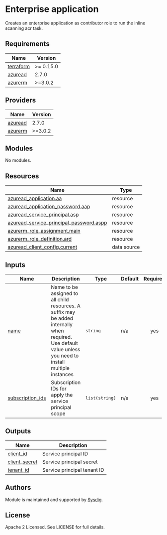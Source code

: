 
# Enterprise application

Creates an enterprise application as contributor role to run the inline scanning acr task.


<!-- BEGINNING OF PRE-COMMIT-TERRAFORM DOCS HOOK -->
## Requirements

| Name | Version |
|------|---------|
| <a name="requirement_terraform"></a> [terraform](#requirement\_terraform) | >= 0.15.0 |
| <a name="requirement_azuread"></a> [azuread](#requirement\_azuread) | 2.7.0 |
| <a name="requirement_azurerm"></a> [azurerm](#requirement\_azurerm) | >=3.0.2 |

## Providers

| Name | Version |
|------|---------|
| <a name="provider_azuread"></a> [azuread](#provider\_azuread) | 2.7.0 |
| <a name="provider_azurerm"></a> [azurerm](#provider\_azurerm) | >=3.0.2 |

## Modules

No modules.

## Resources

| Name | Type |
|------|------|
| [azuread_application.aa](https://registry.terraform.io/providers/hashicorp/azuread/2.7.0/docs/resources/application) | resource |
| [azuread_application_password.aap](https://registry.terraform.io/providers/hashicorp/azuread/2.7.0/docs/resources/application_password) | resource |
| [azuread_service_principal.asp](https://registry.terraform.io/providers/hashicorp/azuread/2.7.0/docs/resources/service_principal) | resource |
| [azuread_service_principal_password.aspp](https://registry.terraform.io/providers/hashicorp/azuread/2.7.0/docs/resources/service_principal_password) | resource |
| [azurerm_role_assignment.main](https://registry.terraform.io/providers/hashicorp/azurerm/latest/docs/resources/role_assignment) | resource |
| [azurerm_role_definition.ard](https://registry.terraform.io/providers/hashicorp/azurerm/latest/docs/resources/role_definition) | resource |
| [azuread_client_config.current](https://registry.terraform.io/providers/hashicorp/azuread/2.7.0/docs/data-sources/client_config) | data source |

## Inputs

| Name | Description | Type | Default | Required |
|------|-------------|------|---------|:--------:|
| <a name="input_name"></a> [name](#input\_name) | Name to be assigned to all child resources. A suffix may be added internally when required. Use default value unless you need to install multiple instances | `string` | n/a | yes |
| <a name="input_subscription_ids"></a> [subscription\_ids](#input\_subscription\_ids) | Subscription IDs for apply the service principal scope | `list(string)` | n/a | yes |

## Outputs

| Name | Description |
|------|-------------|
| <a name="output_client_id"></a> [client\_id](#output\_client\_id) | Service principal ID |
| <a name="output_client_secret"></a> [client\_secret](#output\_client\_secret) | Service principal secret |
| <a name="output_tenant_id"></a> [tenant\_id](#output\_tenant\_id) | Service principal tenant ID |
<!-- END OF PRE-COMMIT-TERRAFORM DOCS HOOK -->

## Authors

Module is maintained and supported by [Sysdig](https://sysdig.com).

## License

Apache 2 Licensed. See LICENSE for full details.
